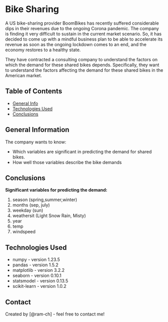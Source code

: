 # Bike Sharing
A US bike-sharing provider BoomBikes has recently suffered considerable dips in their revenues due to the ongoing Corona pandemic. The company is finding it very difficult to sustain in the current market scenario. So, it has decided to come up with a mindful business plan to be able to accelerate its revenue as soon as the ongoing lockdown comes to an end, and the economy restores to a healthy state.

They have contracted a consulting company to understand the factors on which the demand for these shared bikes depends. Specifically, they want to understand the factors affecting the demand for these shared bikes in the American market. 


## Table of Contents
* [General Info](#general-information)
* [Technologies Used](#technologies-used)
* [Conclusions](#conclusions)



## General Information
The company wants to know:   
- Which variables are significant in predicting the demand for shared bikes.
- How well those variables describe the bike demands



## Conclusions
**Significant variables for predicting the demand:**   
1. season (spring,summer,winter)
2. months (sep, july)
3. weekday (sun)
4. weathersit (Light Snow Rain, Misty)
5. year 
6. temp 
7. windspeed



## Technologies Used
- numpy - version 1.23.5
- pandas - version 1.5.2
- matplotlib - version 3.2.2
- seaborn - version 0.10.1
- statsmodel - version 0.13.5
- scikit-learn - version 1.0.2




## Contact
Created by [@ram-ch] - feel free to contact me!
